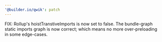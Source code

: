 ```yaml
---
'@builder.io/qwik': patch
---
```


FIX: Rollup's hoistTranstiveImports is now set to false. The bundle-graph static imports graph is now correct; which means no more over-preloading in some edge-cases.
